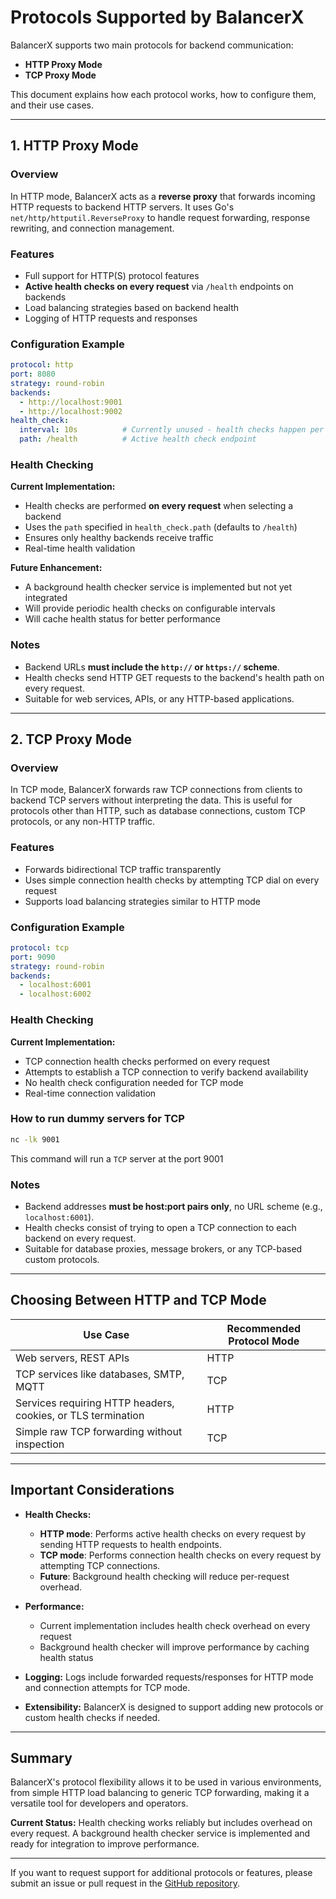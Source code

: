 # Protocols Supported by BalancerX

BalancerX supports two main protocols for backend communication:

* **HTTP Proxy Mode**
* **TCP Proxy Mode**

This document explains how each protocol works, how to configure them, and their use cases.

---

## 1. HTTP Proxy Mode

### Overview

In HTTP mode, BalancerX acts as a **reverse proxy** that forwards incoming HTTP requests to backend HTTP servers. It uses Go's `net/http/httputil.ReverseProxy` to handle request forwarding, response rewriting, and connection management.

### Features

* Full support for HTTP(S) protocol features
* **Active health checks on every request** via `/health` endpoints on backends
* Load balancing strategies based on backend health
* Logging of HTTP requests and responses

### Configuration Example

```yaml
protocol: http
port: 8080
strategy: round-robin
backends:
  - http://localhost:9001
  - http://localhost:9002
health_check:
  interval: 10s          # Currently unused - health checks happen per request
  path: /health          # Active health check endpoint
```

### Health Checking

**Current Implementation:**
* Health checks are performed **on every request** when selecting a backend
* Uses the `path` specified in `health_check.path` (defaults to `/health`)
* Ensures only healthy backends receive traffic
* Real-time health validation

**Future Enhancement:**
* A background health checker service is implemented but not yet integrated
* Will provide periodic health checks on configurable intervals
* Will cache health status for better performance

### Notes

* Backend URLs **must include the `http://` or `https://` scheme**.
* Health checks send HTTP GET requests to the backend's health path on every request.
* Suitable for web services, APIs, or any HTTP-based applications.

---

## 2. TCP Proxy Mode

### Overview

In TCP mode, BalancerX forwards raw TCP connections from clients to backend TCP servers without interpreting the data. This is useful for protocols other than HTTP, such as database connections, custom TCP protocols, or any non-HTTP traffic.

### Features

* Forwards bidirectional TCP traffic transparently
* Uses simple connection health checks by attempting TCP dial on every request
* Supports load balancing strategies similar to HTTP mode

### Configuration Example

```yaml
protocol: tcp
port: 9090
strategy: round-robin
backends:
  - localhost:6001
  - localhost:6002
```

### Health Checking

**Current Implementation:**
* TCP connection health checks performed on every request
* Attempts to establish a TCP connection to verify backend availability
* No health check configuration needed for TCP mode
* Real-time connection validation

### How to run dummy servers for TCP

```bash
nc -lk 9001
```

This command will run a `TCP` server at the port 9001

### Notes

* Backend addresses **must be host\:port pairs only**, no URL scheme (e.g., `localhost:6001`).
* Health checks consist of trying to open a TCP connection to each backend on every request.
* Suitable for database proxies, message brokers, or any TCP-based custom protocols.

---

## Choosing Between HTTP and TCP Mode

| Use Case                                                     | Recommended Protocol Mode |
| ------------------------------------------------------------ | ------------------------- |
| Web servers, REST APIs                                       | HTTP                      |
| TCP services like databases, SMTP, MQTT                      | TCP                       |
| Services requiring HTTP headers, cookies, or TLS termination | HTTP                      |
| Simple raw TCP forwarding without inspection                 | TCP                       |

---

## Important Considerations

* **Health Checks:**

  * **HTTP mode**: Performs active health checks on every request by sending HTTP requests to health endpoints.
  * **TCP mode**: Performs connection health checks on every request by attempting TCP connections.
  * **Future**: Background health checking will reduce per-request overhead.

* **Performance:**
  * Current implementation includes health check overhead on every request
  * Background health checker will improve performance by caching health status

* **Logging:**
  Logs include forwarded requests/responses for HTTP mode and connection attempts for TCP mode.

* **Extensibility:**
  BalancerX is designed to support adding new protocols or custom health checks if needed.

---

## Summary

BalancerX's protocol flexibility allows it to be used in various environments, from simple HTTP load balancing to generic TCP forwarding, making it a versatile tool for developers and operators.

**Current Status:** Health checking works reliably but includes overhead on every request. A background health checker service is implemented and ready for integration to improve performance.

---

If you want to request support for additional protocols or features, please submit an issue or pull request in the [GitHub repository](https://github.com/nishujangra/balancerx).
